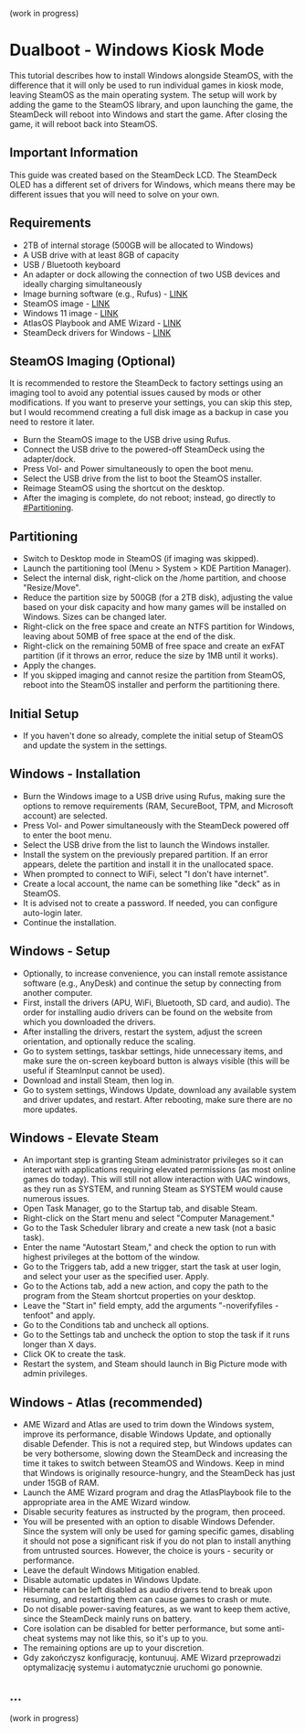 (work in progress)

# Dualboot - Windows Kiosk Mode
This tutorial describes how to install Windows alongside SteamOS, with the difference that it will only be used to run individual games in kiosk mode, leaving SteamOS as the main operating system. The setup will work by adding the game to the SteamOS library, and upon launching the game, the SteamDeck will reboot into Windows and start the game. After closing the game, it will reboot back into SteamOS.

## Important Information
This guide was created based on the SteamDeck LCD. The SteamDeck OLED has a different set of drivers for Windows, which means there may be different issues that you will need to solve on your own.

## Requirements
- 2TB of internal storage (500GB will be allocated to Windows)
- A USB drive with at least 8GB of capacity
- USB / Bluetooth keyboard
- An adapter or dock allowing the connection of two USB devices and ideally charging simultaneously
- Image burning software (e.g., Rufus) - [LINK](https://rufus.ie/)
- SteamOS image - [LINK](https://store.steampowered.com/steamos/download?ver=steamdeck)
- Windows 11 image - [LINK](https://www.microsoft.com/en-us/software-download/windows11)
- AtlasOS Playbook and AME Wizard - [LINK](https://atlasos.net/)
- SteamDeck drivers for Windows - [LINK](https://help.steampowered.com/en/faqs/view/6121-ECCD-D643-BAA8)

## SteamOS Imaging (Optional)
It is recommended to restore the SteamDeck to factory settings using an imaging tool to avoid any potential issues caused by mods or other modifications. If you want to preserve your settings, you can skip this step, but I would recommend creating a full disk image as a backup in case you need to restore it later.
- Burn the SteamOS image to the USB drive using Rufus.
- Connect the USB drive to the powered-off SteamDeck using the adapter/dock.
- Press Vol- and Power simultaneously to open the boot menu.
- Select the USB drive from the list to boot the SteamOS installer.
- Reimage SteamOS using the shortcut on the desktop.
- After the imaging is complete, do not reboot; instead, go directly to [#Partitioning](#partitioning).


## Partitioning
- Switch to Desktop mode in SteamOS (if imaging was skipped).
- Launch the partitioning tool (Menu > System > KDE Partition Manager).
- Select the internal disk, right-click on the /home partition, and choose "Resize/Move".
- Reduce the partition size by 500GB (for a 2TB disk), adjusting the value based on your disk capacity and how many games will be installed on Windows. Sizes can be changed later.
- Right-click on the free space and create an NTFS partition for Windows, leaving about 50MB of free space at the end of the disk.
- Right-click on the remaining 50MB of free space and create an exFAT partition (if it throws an error, reduce the size by 1MB until it works).
- Apply the changes.
- If you skipped imaging and cannot resize the partition from SteamOS, reboot into the SteamOS installer and perform the partitioning there.

## Initial Setup
- If you haven't done so already, complete the initial setup of SteamOS and update the system in the settings.

## Windows - Installation
- Burn the Windows image to a USB drive using Rufus, making sure the options to remove requirements (RAM, SecureBoot, TPM, and Microsoft account) are selected.
- Press Vol- and Power simultaneously with the SteamDeck powered off to enter the boot menu.
- Select the USB drive from the list to launch the Windows installer.
- Install the system on the previously prepared partition. If an error appears, delete the partition and install it in the unallocated space.
- When prompted to connect to WiFi, select "I don't have internet".
- Create a local account, the name can be something like "deck" as in SteamOS.
- It is advised not to create a password. If needed, you can configure auto-login later.
- Continue the installation.

## Windows - Setup
- Optionally, to increase convenience, you can install remote assistance software (e.g., AnyDesk) and continue the setup by connecting from another computer.
- First, install the drivers (APU, WiFi, Bluetooth, SD card, and audio). The order for installing audio drivers can be found on the website from which you downloaded the drivers.
- After installing the drivers, restart the system, adjust the screen orientation, and optionally reduce the scaling.
- Go to system settings, taskbar settings, hide unnecessary items, and make sure the on-screen keyboard button is always visible (this will be useful if SteamInput cannot be used).
- Download and install Steam, then log in.
- Go to system settings, Windows Update, download any available system and driver updates, and restart. After rebooting, make sure there are no more updates.

## Windows - Elevate Steam
- An important step is granting Steam administrator privileges so it can interact with applications requiring elevated permissions (as most online games do today). This will still not allow interaction with UAC windows, as they run as SYSTEM, and running Steam as SYSTEM would cause numerous issues.
- Open Task Manager, go to the Startup tab, and disable Steam.
- Right-click on the Start menu and select "Computer Management."
- Go to the Task Scheduler library and create a new task (not a basic task).
- Enter the name "Autostart Steam," and check the option to run with highest privileges at the bottom of the window.
- Go to the Triggers tab, add a new trigger, start the task at user login, and select your user as the specified user. Apply.
- Go to the Actions tab, add a new action, and copy the path to the program from the Steam shortcut properties on your desktop.
- Leave the "Start in" field empty, add the arguments "-noverifyfiles -tenfoot" and apply.
- Go to the Conditions tab and uncheck all options.
- Go to the Settings tab and uncheck the option to stop the task if it runs longer than X days.
- Click OK to create the task.
- Restart the system, and Steam should launch in Big Picture mode with admin privileges.

## Windows - Atlas (recommended)
- AME Wizard and Atlas are used to trim down the Windows system, improve its performance, disable Windows Update, and optionally disable Defender. This is not a required step, but Windows updates can be very bothersome, slowing down the SteamDeck and increasing the time it takes to switch between SteamOS and Windows. Keep in mind that Windows is originally resource-hungry, and the SteamDeck has just under 15GB of RAM.
- Launch the AME Wizard program and drag the AtlasPlaybook file to the appropriate area in the AME Wizard window.
- Disable security features as instructed by the program, then proceed.
- You will be presented with an option to disable Windows Defender. Since the system will only be used for gaming specific games, disabling it should not pose a significant risk if you do not plan to install anything from untrusted sources. However, the choice is yours - security or performance.
- Leave the default Windows Mitigation enabled.
- Disable automatic updates in Windows Update.
- Hibernate can be left disabled as audio drivers tend to break upon resuming, and restarting them can cause games to crash or mute.
- Do not disable power-saving features, as we want to keep them active, since the SteamDeck mainly runs on battery.
- Core isolation can be disabled for better performance, but some anti-cheat systems may not like this, so it's up to you.
- The remaining options are up to your discretion.
- Gdy zakończysz konfigurację, kontunuuj. AME Wizard przeprowadzi optymalizację systemu i automatycznie uruchomi go ponownie.

## ...

  
(work in progress)

